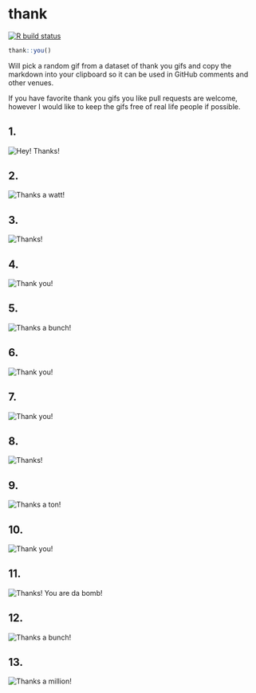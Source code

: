 
<!-- README.md is generated from README.Rmd. Please edit that file -->

# thank

<!-- badges: start -->

[![R build
status](https://github.com/jimhester/thank/workflows/R-CMD-check/badge.svg)](https://github.com/jimhester/thank/actions)
<!-- badges: end -->

``` r
thank::you()
```

Will pick a random gif from a dataset of thank you gifs and copy the
markdown into your clipboard so it can be used in GitHub comments and
other venues.

If you have favorite thank you gifs you like pull requests are welcome,
however I would like to keep the gifs free of real life people if
possible.

## 1\.

![Hey\! Thanks\!](https://media.giphy.com/media/ip6n2oVNZBHiM/giphy.gif)

## 2\.

![Thanks a
watt\!](https://media.giphy.com/media/3ohhwkfYcpOyeuepqw/giphy.gif)

## 3\.

![Thanks\!](https://media.giphy.com/media/uj8YbXjNuwZ7iFRD4n/giphy.gif)

## 4\.

![Thank
you\!](https://media.giphy.com/media/fxI1G5PNC5esyNlIUs/giphy.gif)

## 5\.

![Thanks a
bunch\!](https://media.giphy.com/media/3ohs4kI2X9r7O8ZtoA/giphy.gif)

## 6\.

![Thank
you\!](https://media.giphy.com/media/mDARadItc2UtloUGLP/giphy.gif)

## 7\.

![Thank
you\!](https://media.giphy.com/media/3o6ozuHcxTtVWJJn32/giphy.gif)

## 8\.

![Thanks\!](https://media.giphy.com/media/3og0IFip0zn2loy5l6/giphy.gif)

## 9\.

![Thanks a
ton\!](https://media.giphy.com/media/l4FGp4FCcGYswPnrO/giphy.gif)

## 10\.

![Thank
you\!](https://media.giphy.com/media/3ohs7JG6cq7EWesFcQ/giphy.gif)

## 11\.

![Thanks\! You are da
bomb\!](https://media.giphy.com/media/eBqUy3ik6P2vK/giphy.gif)

## 12\.

![Thanks a
bunch\!](https://media.giphy.com/media/xUPGcxpCV81ebKh7Vu/giphy.gif)

## 13\.

![Thanks a
million\!](https://media.giphy.com/media/xUPGcg1IJEKGCI6r5e/giphy.gif)
